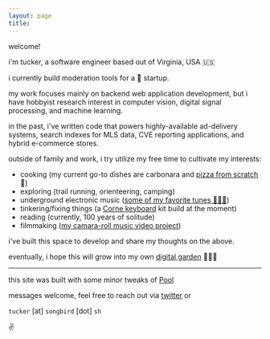 ```yaml
---
layout: page
title:
---
```


welcome!

i'm tucker, a software engineer based out of Virginia, USA 🇺🇸

i currently build moderation tools for a 🦄  startup.

my work focuses mainly on backend web application development, but i have hobbyist research interest in computer vision, digital signal processing, and machine learning.

in the past, i've written code that powers highly-available ad-delivery systems, search indexes for MLS data, CVE reporting applications, and hybrid e-commerce stores.

outside of family and work, i try utilize my free time to cultivate my interests:
  * cooking (my current go-to dishes are carbonara and [pizza from scratch](https://twitter.com/tttuckerrr/status/1450540042817048579?s=20) 🍕)
  * exploring (trail running, orienteering, camping)
  * underground electronic music  ([some of my favorite tunes 💃💃💃](https://open.spotify.com/playlist/2m5v9AuwYBKqj3ch1QbtVC?si=bc343e28479e440c))
  * tinkering/fixing things (a [Corne keyboard](https://github.com/foostan/crkbd) kit build at the moment)
  * reading (currently, 100 years of solitude)
  * filmmaking ([my camara-roll music video project](https://www.youtube.com/channel/UC0hRSCoTpUxopM7l9RDMZ3w/videos))

i've built this space to develop and share my thoughts on the above.

eventually, i hope this will grow into my own [digital garden](https://nesslabs.com/digital-garden-set-up) 💐🌷🌻

---

this site was built with some minor tweaks of [Pool](https://getpoole.com/)

messages welcome, feel free to reach out via [twitter](https://twitter.com/tttuckerrr) or

`tucker` [at] `songbird` [dot] `sh`

✌️

